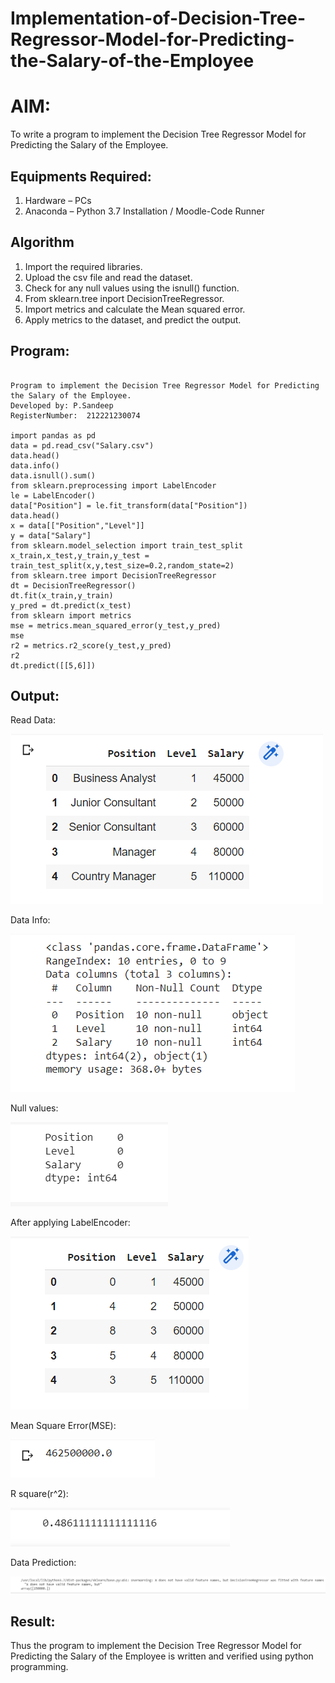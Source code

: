 

# Implementation-of-Decision-Tree-Regressor-Model-for-Predicting-the-Salary-of-the-Employee

# AIM:
To write a program to implement the Decision Tree Regressor Model for Predicting the Salary of the Employee.

## Equipments Required:
1. Hardware – PCs
2. Anaconda – Python 3.7 Installation / Moodle-Code Runner

## Algorithm
1. Import the required libraries.
2. Upload the csv file and read the dataset.
3. Check for any null values using the isnull() function.
4. From sklearn.tree inport DecisionTreeRegressor.
5. Import metrics and calculate the Mean squared error.
6. Apply metrics to the dataset, and predict the output.

## Program:
~~~

Program to implement the Decision Tree Regressor Model for Predicting the Salary of the Employee.
Developed by: P.Sandeep
RegisterNumber:  212221230074

import pandas as pd
data = pd.read_csv("Salary.csv")
data.head()
data.info()
data.isnull().sum()
from sklearn.preprocessing import LabelEncoder
le = LabelEncoder()
data["Position"] = le.fit_transform(data["Position"])
data.head()
x = data[["Position","Level"]]
y = data["Salary"]
from sklearn.model_selection import train_test_split
x_train,x_test,y_train,y_test = train_test_split(x,y,test_size=0.2,random_state=2)
from sklearn.tree import DecisionTreeRegressor
dt = DecisionTreeRegressor()
dt.fit(x_train,y_train)
y_pred = dt.predict(x_test)
from sklearn import metrics
mse = metrics.mean_squared_error(y_test,y_pred)
mse
r2 = metrics.r2_score(y_test,y_pred)
r2
dt.predict([[5,6]])
~~~

## Output:

Read Data:

![Decision Tree Regressor Model for Predicting the Salary of the Employee](head.png)

Data Info:

![Decision Tree Regressor Model for Predicting the Salary of the Employee](info.png)

Null values:

![Decision Tree Regressor Model for Predicting the Salary of the Employee](null.png)

After applying LabelEncoder:

![Decision Tree Regressor Model for Predicting the Salary of the Employee](label.png)

Mean Square Error(MSE):


![Decision Tree Regressor Model for Predicting the Salary of the Employee](mse.png)

R square(r^2):

![Decision Tree Regressor Model for Predicting the Salary of the Employee](r2.png)


Data Prediction:


![Decision Tree Regressor Model for Predicting the Salary of the Employee](datapred.png)





## Result:
Thus the program to implement the Decision Tree Regressor Model for Predicting the Salary of the Employee is written and verified using python programming.
